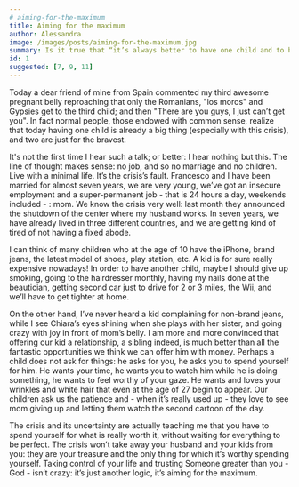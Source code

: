 ```yaml
---
# aiming-for-the-maximum
title: Aiming for the maximum
author: Alessandra
image: /images/posts/aiming-for-the-maximum.jpg
summary: Is it true that “it’s always better to have one child and to bring him up well, than to have many and not be able to offer them many opportunities”?
id: 1
suggested: [7, 9, 11]
---
```


Today a dear friend of mine from Spain commented my third awesome pregnant belly reproaching that only the Romanians, "los moros" and Gypsies get to the third child; and then "There are you guys, I just can’t get you". In fact normal people, those endowed with common sense, realize that today having one child is already a big thing (especially with this crisis), and two are just for the bravest.

It's not the first time I hear such a talk; or better: I hear nothing but this. The line of thought makes sense: no job, and so no marriage and no children. Live with a minimal life. It’s the crisis’s fault. Francesco and I have been married for almost seven years, we are very young, we’ve got an insecure employment and a super-permanent job - that is 24 hours a day, weekends included - : mom. We know the crisis very well: last month they announced the shutdown of the center where my husband works. In seven years, we have already lived in three different countries, and we are getting kind of tired of not having a fixed abode.

I can think of many children who at the age of 10 have the iPhone, brand jeans, the latest model of shoes, play station, etc. A kid is for sure really expensive nowadays! In order to have another child, maybe I should give up smoking, going to the hairdresser monthly, having my nails done at the beautician, getting second car just to drive for 2 or 3 miles, the Wii, and we’ll have to get tighter at home.

On the other hand, I’ve never heard a kid complaining for non-brand jeans, while I see Chiara’s eyes shining when she plays with her sister, and going crazy with joy in front of mom’s belly. I am more and more convinced that offering our kid a relationship, a sibling indeed, is much better than all the fantastic opportunities we think we can offer him with money. Perhaps a child does not ask for things: he asks for you, he asks you to spend yourself for him. He wants your time, he wants you to watch him while he is doing something, he wants to feel worthy of your gaze. He wants and loves your wrinkles and white hair that even at the age of 27 begin to appear. Our children ask us the patience and - when it’s really used up - they love to see mom giving up and letting them watch the second cartoon of the day.

The crisis and its uncertainty are actually teaching me that you have to spend yourself for what is really worth it, without waiting for everything to be perfect. The crisis won’t take away your husband and your kids from you: they are your treasure and the only thing for which it’s worthy spending yourself. Taking control of your life and trusting Someone greater than you - God - isn’t crazy: it’s just another logic, it’s aiming for the maximum.
